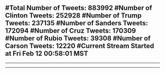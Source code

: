 #Total Number of Tweets: 883992 
#Number of Clinton Tweets: 252928
#Number of Trump Tweets: 237135
#Number of Sanders Tweets: 172094
#Number of Cruz Tweets: 170309
#Number of Rubio Tweets: 39308
#Number of Carson Tweets: 12220
#Current Stream Started at Fri Feb 12 00:58:01 MST
---
---
---
